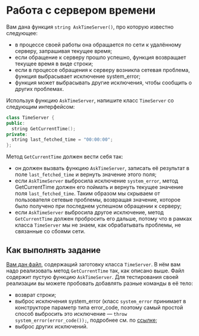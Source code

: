 # Работа с сервером времени

Вам дана функция `string AskTimeServer()`, про которую известно следующее:

- в процессе своей работы она обращается по сети к удалённому серверу, запрашивая текущее время;
- если обращение к серверу прошло успешно, функция возвращает текущее время в виде строки;
- если в процессе обращения к серверу возникла сетевая проблема, функция выбрасывает исключение system_error;
- функция может выбрасывать другие исключения, чтобы сообщить о других проблемах.

Используя функцию `AskTimeServer`, напишите класс `TimeServer` со следующим интерфейсом:

```c++
class TimeServer {
public:
  string GetCurrentTime();
private:
  string last_fetched_time = "00:00:00";
};
```

Метод `GetCurrentTime` должен вести себя так:

- он должен вызвать функцию `AskTimeServer`, записать её результат в поле `last_fetched_time` и вернуть значение этого поля;
- если `AskTimeServer` выбросила исключение `system_error`, метод GetCurrentTime должен его поймать и вернуть текущее значение поля `last_fetched_time`. Таким образом мы скрываем от пользователя сетевые проблемы, возвращая значение, которое было получено при последнем успешном обращении к серверу;
- если `AskTimeServer` выбросила другое исключение, метод `GetCurrentTime` должен пробросить его дальше, потому что в рамках класса `TimeServer` мы не знаем, как обрабатывать проблемы, не связанные со сбоями сети.


## Как выполнять задание

[Вам дан файл](/Week_4/12_Server_Time/time_server.cpp), содержащий заготовку класса `TimeServer`. В нём вам надо реализовать метод `GetCurrentTime` так, как описано выше. Файл содержит пустую функцию `AskTimeServer`. Для тестирования своей реализации вы можете пробовать добавлять разные команды в её тело:
- возврат строки;
- выброс исключения system_error (класс `system_error` принимает в конструкторе параметр типа error_code, поэтому самый простой способ выбросить это исключение — `throw system_error(error_code());`, подробнее см. по [ссылке](https://en.cppreference.com/w/cpp/error/system_error);
- выброс других исключений.